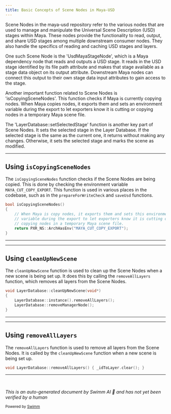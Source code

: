 ```yaml
---
title: Basic Concepts of Scene Nodes in Maya-USD
---
```


Scene Nodes in the maya-usd repository refer to the various nodes that are used to manage and manipulate the Universal Scene Description (USD) stages within Maya. These nodes provide the functionality to read, output, and share USD stages among multiple downstream consumer nodes. They also handle the specifics of reading and caching USD stages and layers.

One such Scene Node is the 'UsdMayaStageNode', which is a Maya dependency node that reads and outputs a USD stage. It reads in the USD stage identified by its file path attribute and makes that stage available as a stage data object on its output attribute. Downstream Maya nodes can connect this output to their own stage data input attributes to gain access to the stage.

Another important function related to Scene Nodes is 'isCopyingSceneNodes'. This function checks if Maya is currently copying nodes. When Maya copies nodes, it exports them and sets an environment variable during the export to let exporters know it is cutting or copying nodes in a temporary Maya scene file.

The 'LayerDatabase::setSelectedStage' function is another key part of Scene Nodes. It sets the selected stage in the Layer Database. If the selected stage is the same as the current one, it returns without making any changes. Otherwise, it sets the selected stage and marks the scene as modified.

<SwmSnippet path="/lib/mayaUsd/nodes/layerManager.cpp" line="192">

---

## Using `isCopyingSceneNodes`

The `isCopyingSceneNodes` function checks if the Scene Nodes are being copied. This is done by checking the environment variable `MAYA_CUT_COPY_EXPORT`. This function is used in various places in the codebase, such as in the `prepareForWriteCheck` and `saveUsd` functions.

```c++
bool isCopyingSceneNodes()
{
    // When Maya is copy nodes, it exports them and sets this environment
    // variable during the export to let exporters know it is cutting or
    // copying nodes in a temporary Maya scene file.
    return PXR_NS::ArchHasEnv("MAYA_CUT_COPY_EXPORT");
}
```

---

</SwmSnippet>

<SwmSnippet path="/lib/mayaUsd/nodes/layerManager.cpp" line="1109">

---

## Using `cleanUpNewScene`

The `cleanUpNewScene` function is used to clean up the Scene Nodes when a new scene is being set up. It does this by calling the `removeAllLayers` function, which removes all layers from the Scene Nodes.

```c++
void LayerDatabase::cleanUpNewScene(void*)
{
    LayerDatabase::instance().removeAllLayers();
    LayerDatabase::removeManagerNode();
}
```

---

</SwmSnippet>

<SwmSnippet path="/lib/mayaUsd/nodes/layerManager.cpp" line="1188">

---

## Using `removeAllLayers`

The `removeAllLayers` function is used to remove all layers from the Scene Nodes. It is called by the `cleanUpNewScene` function when a new scene is being set up.

```c++
void LayerDatabase::removeAllLayers() { _idToLayer.clear(); }
```

---

</SwmSnippet>

&nbsp;

_This is an auto-generated document by Swimm AI 🌊 and has not yet been verified by a human_

<SwmMeta version="3.0.0" repo-id="Z2l0aHViJTNBJTNBbWF5YS11c2QlM0ElM0FnaWxhZG5hdm90" repo-name="maya-usd"><sup>Powered by [Swimm](/)</sup></SwmMeta>
